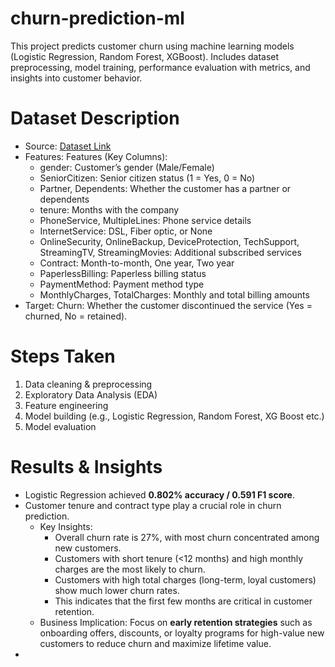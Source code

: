 # churn-prediction-ml
This project predicts customer churn using machine learning models (Logistic Regression, Random Forest, XGBoost). Includes dataset preprocessing, model training, performance evaluation with metrics, and insights into customer behavior.

# Dataset Description
- Source: [Dataset Link](https://your-dataset-link.com)  
- Features: Features (Key Columns):
  * gender: Customer’s gender (Male/Female)
  * SeniorCitizen: Senior citizen status (1 = Yes, 0 = No)
  * Partner, Dependents: Whether the customer has a partner or dependents
  * tenure: Months with the company
  * PhoneService, MultipleLines: Phone service details
  * InternetService: DSL, Fiber optic, or None
  * OnlineSecurity, OnlineBackup, DeviceProtection, TechSupport, StreamingTV, StreamingMovies: Additional subscribed services
  * Contract: Month-to-month, One year, Two year
  * PaperlessBilling: Paperless billing status
  * PaymentMethod: Payment method type
  * MonthlyCharges, TotalCharges: Monthly and total billing amounts
- Target:
  Churn: Whether the customer discontinued the service (Yes = churned, No = retained).

# Steps Taken
1. Data cleaning & preprocessing  
2. Exploratory Data Analysis (EDA)  
3. Feature engineering  
4. Model building (e.g., Logistic Regression, Random Forest, XG Boost etc.)  
5. Model evaluation

# Results & Insights
- Logistic Regression achieved **0.802% accuracy / 0.591 F1 score**.  
- Customer tenure and contract type play a crucial role in churn prediction.
  * Key Insights:
    - Overall churn rate is 27%, with most churn concentrated among new customers.
    - Customers with short tenure (<12 months) and high monthly charges are the most likely to churn.
    - Customers with high total charges (long-term, loyal customers) show much lower churn rates.
    - This indicates that the first few months are critical in customer retention.
  * Business Implication:
    Focus on **early retention strategies** such as onboarding offers, discounts, or loyalty programs for high-value new customers to reduce churn and  maximize lifetime value.
- 
